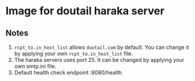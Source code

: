# Image for doutail haraka server

## Notes
1. `rcpt_to.in_host_list` allows `duotail.com` by default. You can change it by applying your own `rcpt_to.in_host_list` file.
2. The haraka servers uses port 25. It can be changed by applying your own smtp.ini file.
3. Default health check endpoint :8080/health
